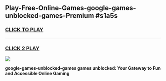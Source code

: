 
## Play-Free-Online-Games-google-games-unblocked-games-Premium #s1a5s
<h3>
<a href="https://premium.freeplayer.one?title=google-games-unblocked-games&ref=8M">CLICK TO PLAY</a></h3>
<hr>

<h3>
<a href="https://premium.freeplayer.one?title=google-games-unblocked-games&ref=8M">CLICK 2 PLAY</a>
  
</h3>

<a href="https://premium.freeplayer.one?title=google-games-unblocked-games&ref=8M"><img src="https://clearcache.store/games.png"></a>


**google-games-unblocked-games games unblocked: Your Gateway to Fun and Accessible Online Gaming**
